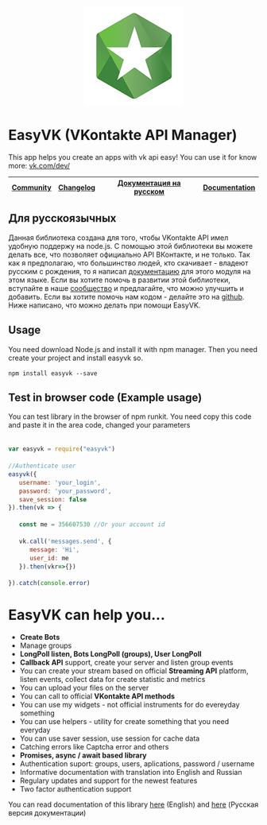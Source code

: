 

<p align="center">
  <img alt="EasyVK logo" title="EasyVK can help you create applications on VKontakte API easy!" src="src/logo_200.png"/>
</p>

# EasyVK (VKontakte API Manager)

This app helps you create an apps with vk api easy!
You can use it for know more: [vk.com/dev/](https://vk.com/dev/)

| [Community](https://vk.com/club162208999) | [Changelog](https://github.com/ciricc/easyvk/tree/master/CHANGELOG.md) | [Документация на русском](https://ciricc.github.io/) | [Documentation](https://ciricc.github.io/en_index.html) |
| ------------------------------------------| ---------------------------------------------|-------------|----------|

## Для русскоязычных

Данная библиотека создана для того, чтобы VKontakte API имел удобную поддержу на node.js.
С помощью этой библиотеки вы можете делать все, что позволяет официально API ВКонтакте, и не только.
Так как я предполагаю, что большинство людей, кто скачивает - владеют русским с рождения, то я написал [документацию](https://ciricc.github.io/) для этого модуля на этом языке. 
Если вы хотите помочь в развитии этой библиотеки, вступайте в наше [сообщество](https://vk.com/club162208999) и предлагайте, что можно улучшить и добавить. 
Если вы хотите помочь нам кодом - делайте это на [github](https://github.com/ciricc/easyvk).
Ниже написано, что можно делать при помощи EasyVK.

## Usage

You need download Node.js and install it with npm manager. Then you need create your project and install easyvk so.

```
npm install easyvk --save
```

## Test in browser code (Example usage)

You can test library in the browser of npm runkit.
You need copy this code and paste it in the area code, changed your parameters

```javascript

var easyvk = require("easyvk")

//Authenticate user
easyvk({
   username: 'your_login',
   password: 'your_password',
   save_session: false
}).then(vk => {

   const me = 356607530 //Or your account id
   
   vk.call('messages.send', {
      message: 'Hi',
      user_id: me
   }).then(vkr=>{})
   
}).catch(console.error)


```



# EasyVK can help you...

* <b>Create Bots</b>
* Manage groups
* <b>LongPoll listen, Bots LongPoll (groups), User LongPoll</b>
* <b>Callback API</b> support, create your server and listen group events
* You can create your stream based on official <b>Streaming API</b> platform,
  listen events, collect data for create statistic and metrics
* You can upload your files on the server
* You can call to  official <b>VKontakte API methods</b>
* You can use my widgets - not official instruments for do evereyday something
* You can use helpers - utility for create something that you need everyday 
* You can use saver session, use session for cache data
* Catching errors like Captcha error and others
* <b>Promises, async / await based library</b>
* Authentication suport: groups, users, aplications, password / username
* Informative documentation with translation into English and Russian
* Regulary updates and support for the newest features
* Two factor authentication support


You can read documentation of this library <a href="https://ciricc.github.io/en_index.html">here</a> (English) and <a href="https://ciricc.github.io/">here</a> (Русская версия документации)